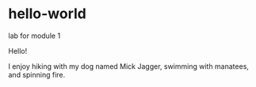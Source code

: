 # hello-world
lab for module 1

Hello! 

I enjoy hiking with my dog named Mick Jagger, swimming with manatees, and spinning fire. 
